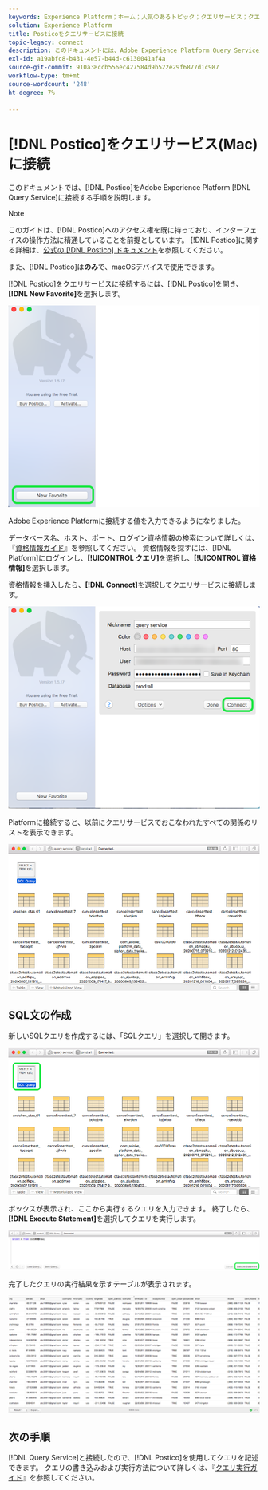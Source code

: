 ```yaml
---
keywords: Experience Platform；ホーム；人気のあるトピック；クエリサービス；クエリサービス；ポスティコ；ポスティコ；クエリサービスへの接続；
solution: Experience Platform
title: Posticoをクエリサービスに接続
topic-legacy: connect
description: このドキュメントには、Adobe Experience Platform Query Service用のバックアップクライアントPosticoをインストールするためのリンクが含まれています。
exl-id: a19abfc8-b431-4e57-b44d-c6130041af4a
source-git-commit: 910a38ccb556ec427584d9b522e29f6877d1c987
workflow-type: tm+mt
source-wordcount: '248'
ht-degree: 7%

---
```


# [!DNL Postico]をクエリサービス(Mac)に接続

このドキュメントでは、[!DNL Postico]をAdobe Experience Platform [!DNL Query Service]に接続する手順を説明します。

>[!NOTE]
>
> このガイドは、[!DNL Postico]へのアクセス権を既に持っており、インターフェイスの操作方法に精通していることを前提としています。 [!DNL Postico]に関する詳細は、[公式の [!DNL Postico] ドキュメント](https://eggerapps.at/postico/docs)を参照してください。
> 
> また、[!DNL Postico]は&#x200B;**のみ**&#x200B;で、macOSデバイスで使用できます。

[!DNL Postico]をクエリサービスに接続するには、[!DNL Postico]を開き、**[!DNL New Favorite]**&#x200B;を選択します。

![](../images/clients/postico/open-postico.png)

Adobe Experience Platformに接続する値を入力できるようになりました。

データベース名、ホスト、ポート、ログイン資格情報の検索について詳しくは、『[資格情報ガイド](../ui/credentials.md)』を参照してください。 資格情報を探すには、[!DNL Platform]にログインし、**[!UICONTROL クエリ]**&#x200B;を選択し、**[!UICONTROL 資格情報]**&#x200B;を選択します。

資格情報を挿入したら、**[!DNL Connect]**&#x200B;を選択してクエリサービスに接続します。

![](../images/clients/postico/authentication-details.png)

Platformに接続すると、以前にクエリサービスでおこなわれたすべての関係のリストを表示できます。

![](../images/clients/postico/show-queries.png)

## SQL文の作成

新しいSQLクエリを作成するには、「SQLクエリ」を選択して開きます。

![](../images/clients/postico/create-query.png)

ボックスが表示され、ここから実行するクエリを入力できます。 終了したら、**[!DNL Execute Statement]**&#x200B;を選択してクエリを実行します。

![](../images/clients/postico/run-statement.png)

完了したクエリの実行結果を示すテーブルが表示されます。

![](../images/clients/postico/query-results.png)

## 次の手順

[!DNL Query Service]と接続したので、[!DNL Postico]を使用してクエリを記述できます。 クエリの書き込みおよび実行方法について詳しくは、『[クエリ実行ガイド](../best-practices/writing-queries.md)』を参照してください。
